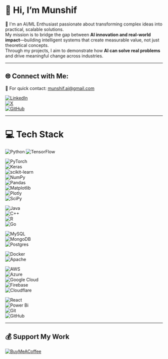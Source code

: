 # 👋 Hi, I’m Munshif  
🌱 I'm an AI/ML Enthusiast passionate about transforming complex ideas into practical, scalable solutions.  
My mission is to bridge the gap between **AI innovation and real-world impact**—building intelligent systems that create measurable value, not just theoretical concepts.  
Through my projects, I aim to demonstrate how **AI can solve real problems** and drive meaningful change across industries.  

---

## 🌐 Connect with Me:  
📩 For quick contact: munshif.ai@gmail.com  

[![LinkedIn](https://img.shields.io/badge/LinkedIn-0077B5?style=for-the-badge&logo=linkedin&logoColor=white)](https://www.linkedin.com/in/munshifmuhajireen/)  
[![X](https://img.shields.io/badge/Twitter-000000?style=for-the-badge&logo=x&logoColor=white)](https://twitter.com/munshifff)  
[![GitHub](https://img.shields.io/badge/GitHub-121011?style=for-the-badge&logo=github&logoColor=white)](https://github.com/munshifmuhajireen)  

---

# 💻 Tech Stack  

![Python](https://img.shields.io/badge/python-3670A0?style=for-the-badge&logo=python&logoColor=ffdd54)  ![TensorFlow](https://img.shields.io/badge/TensorFlow-FF6F00?style=for-the-badge&logo=TensorFlow&logoColor=white)  

![PyTorch](https://img.shields.io/badge/PyTorch-EE4C2C?style=for-the-badge&logo=PyTorch&logoColor=white)  
![Keras](https://img.shields.io/badge/Keras-D00000?style=for-the-badge&logo=Keras&logoColor=white)  
![scikit-learn](https://img.shields.io/badge/scikit--learn-F7931E?style=for-the-badge&logo=scikit-learn&logoColor=white)  
![NumPy](https://img.shields.io/badge/numpy-013243?style=for-the-badge&logo=numpy&logoColor=white)  
![Pandas](https://img.shields.io/badge/pandas-150458?style=for-the-badge&logo=pandas&logoColor=white)  
![Matplotlib](https://img.shields.io/badge/Matplotlib-ffffff?style=for-the-badge&logo=Matplotlib&logoColor=black)  
![Plotly](https://img.shields.io/badge/Plotly-3F4F75?style=for-the-badge&logo=plotly&logoColor=white)  
![SciPy](https://img.shields.io/badge/SciPy-0C55A5?style=for-the-badge&logo=scipy&logoColor=white)  

![Java](https://img.shields.io/badge/java-007396?style=for-the-badge&logo=java&logoColor=white)  
![C++](https://img.shields.io/badge/c++-00599C?style=for-the-badge&logo=c%2B%2B&logoColor=white)  
![R](https://img.shields.io/badge/r-276DC3?style=for-the-badge&logo=r&logoColor=white)  
![Go](https://img.shields.io/badge/go-00ADD8?style=for-the-badge&logo=go&logoColor=white)  

![MySQL](https://img.shields.io/badge/mysql-4479A1?style=for-the-badge&logo=mysql&logoColor=white)  
![MongoDB](https://img.shields.io/badge/MongoDB-4ea94b?style=for-the-badge&logo=mongodb&logoColor=white)  
![Postgres](https://img.shields.io/badge/postgres-316192?style=for-the-badge&logo=postgresql&logoColor=white)  

![Docker](https://img.shields.io/badge/docker-2496ED?style=for-the-badge&logo=docker&logoColor=white)  
![Apache](https://img.shields.io/badge/apache-D42029?style=for-the-badge&logo=apache&logoColor=white)  

![AWS](https://img.shields.io/badge/AWS-FF9900?style=for-the-badge&logo=amazon-aws&logoColor=white)  
![Azure](https://img.shields.io/badge/azure-0072C6?style=for-the-badge&logo=microsoftazure&logoColor=white)  
![Google Cloud](https://img.shields.io/badge/GoogleCloud-4285F4?style=for-the-badge&logo=google-cloud&logoColor=white)  
![Firebase](https://img.shields.io/badge/firebase-FFCA28?style=for-the-badge&logo=firebase&logoColor=black)  
![Cloudflare](https://img.shields.io/badge/Cloudflare-F38020?style=for-the-badge&logo=Cloudflare&logoColor=white)  

![React](https://img.shields.io/badge/react-20232a?style=for-the-badge&logo=react&logoColor=61DAFB)  
![Power Bi](https://img.shields.io/badge/power_bi-F2C811?style=for-the-badge&logo=powerbi&logoColor=black)  
![Git](https://img.shields.io/badge/git-F05033?style=for-the-badge&logo=git&logoColor=white)  
![GitHub](https://img.shields.io/badge/github-121011?style=for-the-badge&logo=github&logoColor=white)  

---

## 💰 Support My Work  
[![BuyMeACoffee](https://img.shields.io/badge/Buy%20Me%20a%20Coffee-ffdd00?style=for-the-badge&logo=buy-me-a-coffee&logoColor=black)](https://buymeacoffee.com/munshif)  


